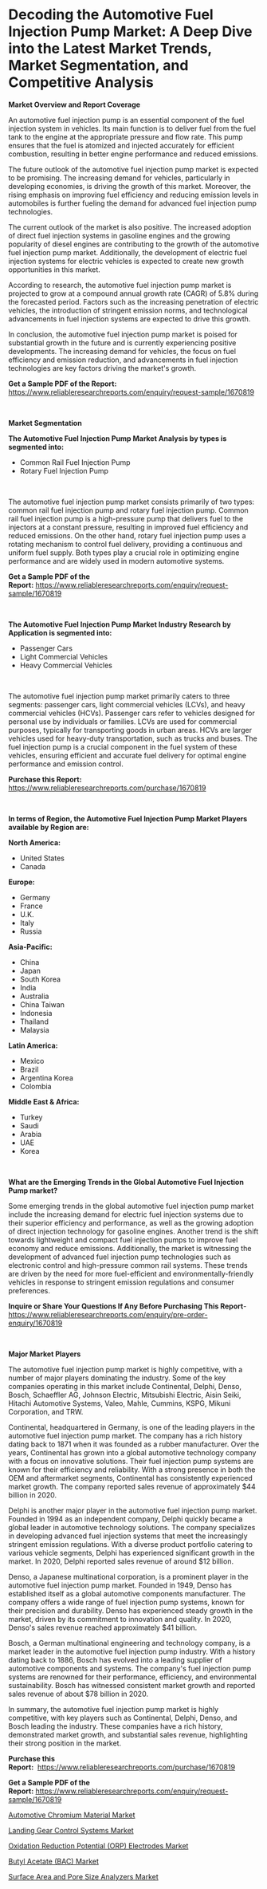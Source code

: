 <p><h1>Decoding the Automotive Fuel Injection Pump Market: A Deep Dive into the Latest Market Trends, Market Segmentation, and Competitive Analysis</h1></p><p><strong>Market Overview and Report Coverage</strong></p>
<p><p>An automotive fuel injection pump is an essential component of the fuel injection system in vehicles. Its main function is to deliver fuel from the fuel tank to the engine at the appropriate pressure and flow rate. This pump ensures that the fuel is atomized and injected accurately for efficient combustion, resulting in better engine performance and reduced emissions.</p><p>The future outlook of the automotive fuel injection pump market is expected to be promising. The increasing demand for vehicles, particularly in developing economies, is driving the growth of this market. Moreover, the rising emphasis on improving fuel efficiency and reducing emission levels in automobiles is further fueling the demand for advanced fuel injection pump technologies.</p><p>The current outlook of the market is also positive. The increased adoption of direct fuel injection systems in gasoline engines and the growing popularity of diesel engines are contributing to the growth of the automotive fuel injection pump market. Additionally, the development of electric fuel injection systems for electric vehicles is expected to create new growth opportunities in this market.</p><p>According to research, the automotive fuel injection pump market is projected to grow at a compound annual growth rate (CAGR) of 5.8% during the forecasted period. Factors such as the increasing penetration of electric vehicles, the introduction of stringent emission norms, and technological advancements in fuel injection systems are expected to drive this growth.</p><p>In conclusion, the automotive fuel injection pump market is poised for substantial growth in the future and is currently experiencing positive developments. The increasing demand for vehicles, the focus on fuel efficiency and emission reduction, and advancements in fuel injection technologies are key factors driving the market's growth.</p></p>
<p><strong>Get a Sample PDF of the Report:</strong> <a href="https://www.reliableresearchreports.com/enquiry/request-sample/1670819">https://www.reliableresearchreports.com/enquiry/request-sample/1670819</a></p>
<p>&nbsp;</p>
<p><strong>Market Segmentation</strong></p>
<p><strong>The Automotive Fuel Injection Pump Market Analysis by types is segmented into:</strong></p>
<p><ul><li>Common Rail Fuel Injection Pump</li><li>Rotary Fuel Injection Pump</li></ul></p>
<p>&nbsp;</p>
<p><p>The automotive fuel injection pump market consists primarily of two types: common rail fuel injection pump and rotary fuel injection pump. Common rail fuel injection pump is a high-pressure pump that delivers fuel to the injectors at a constant pressure, resulting in improved fuel efficiency and reduced emissions. On the other hand, rotary fuel injection pump uses a rotating mechanism to control fuel delivery, providing a continuous and uniform fuel supply. Both types play a crucial role in optimizing engine performance and are widely used in modern automotive systems.</p></p>
<p><strong>Get a Sample PDF of the Report:</strong>&nbsp;<a href="https://www.reliableresearchreports.com/enquiry/request-sample/1670819">https://www.reliableresearchreports.com/enquiry/request-sample/1670819</a></p>
<p>&nbsp;</p>
<p><strong>The Automotive Fuel Injection Pump Market Industry Research by Application is segmented into:</strong></p>
<p><ul><li>Passenger Cars</li><li>Light Commercial Vehicles</li><li>Heavy Commercial Vehicles</li></ul></p>
<p>&nbsp;</p>
<p><p>The automotive fuel injection pump market primarily caters to three segments: passenger cars, light commercial vehicles (LCVs), and heavy commercial vehicles (HCVs). Passenger cars refer to vehicles designed for personal use by individuals or families. LCVs are used for commercial purposes, typically for transporting goods in urban areas. HCVs are larger vehicles used for heavy-duty transportation, such as trucks and buses. The fuel injection pump is a crucial component in the fuel system of these vehicles, ensuring efficient and accurate fuel delivery for optimal engine performance and emission control.</p></p>
<p><strong>Purchase this Report:</strong>&nbsp; <a href="https://www.reliableresearchreports.com/purchase/1670819">https://www.reliableresearchreports.com/purchase/1670819</a></p>
<p>&nbsp;</p>
<p><strong>In terms of Region, the Automotive Fuel Injection Pump Market Players available by Region are:</strong></p>
<p>
    <p> <strong> North America: </strong>
        <ul>
            <li>United States</li>
            <li>Canada</li>
        </ul>
        </p> 
    <p> <strong> Europe: </strong>
        <ul>
            <li>Germany</li>
            <li>France</li>
            <li>U.K.</li>
            <li>Italy</li>
            <li>Russia</li>
        </ul>
        </p> 
    <p> <strong> Asia-Pacific: </strong>
        <ul>
            <li>China</li>
            <li>Japan</li>
            <li>South Korea</li>
            <li>India</li>
            <li>Australia</li>
            <li>China Taiwan</li>
            <li>Indonesia</li>
            <li>Thailand</li>
            <li>Malaysia</li>
        </ul>
        </p> 
    <p> <strong> Latin America: </strong>
        <ul>
            <li>Mexico</li>
            <li>Brazil</li>
            <li>Argentina Korea</li>
            <li>Colombia</li>
        </ul>
        </p> 
    <p> <strong> Middle East & Africa: </strong>
        <ul>
            <li>Turkey</li>
            <li>Saudi</li>
            <li>Arabia</li>
            <li>UAE</li>
            <li>Korea</li>
        </ul>
    </p>
    </p>
<p>&nbsp;</p>
<p><strong>What are the Emerging Trends in the Global Automotive Fuel Injection Pump market?</strong></p>
<p><p>Some emerging trends in the global automotive fuel injection pump market include the increasing demand for electric fuel injection systems due to their superior efficiency and performance, as well as the growing adoption of direct injection technology for gasoline engines. Another trend is the shift towards lightweight and compact fuel injection pumps to improve fuel economy and reduce emissions. Additionally, the market is witnessing the development of advanced fuel injection pump technologies such as electronic control and high-pressure common rail systems. These trends are driven by the need for more fuel-efficient and environmentally-friendly vehicles in response to stringent emission regulations and consumer preferences.</p></p>
<p><strong>Inquire or Share Your Questions If Any Before Purchasing This Report</strong>- <a href="https://www.reliableresearchreports.com/enquiry/pre-order-enquiry/1670819">https://www.reliableresearchreports.com/enquiry/pre-order-enquiry/1670819</a></p>
<p>&nbsp;</p>
<p><strong>Major Market Players</strong></p>
<p><p>The automotive fuel injection pump market is highly competitive, with a number of major players dominating the industry. Some of the key companies operating in this market include Continental, Delphi, Denso, Bosch, Schaeffler AG, Johnson Electric, Mitsubishi Electric, Aisin Seiki, Hitachi Automotive Systems, Valeo, Mahle, Cummins, KSPG, Mikuni Corporation, and TRW.</p><p>Continental, headquartered in Germany, is one of the leading players in the automotive fuel injection pump market. The company has a rich history dating back to 1871 when it was founded as a rubber manufacturer. Over the years, Continental has grown into a global automotive technology company with a focus on innovative solutions. Their fuel injection pump systems are known for their efficiency and reliability. With a strong presence in both the OEM and aftermarket segments, Continental has consistently experienced market growth. The company reported sales revenue of approximately $44 billion in 2020.</p><p>Delphi is another major player in the automotive fuel injection pump market. Founded in 1994 as an independent company, Delphi quickly became a global leader in automotive technology solutions. The company specializes in developing advanced fuel injection systems that meet the increasingly stringent emission regulations. With a diverse product portfolio catering to various vehicle segments, Delphi has experienced significant growth in the market. In 2020, Delphi reported sales revenue of around $12 billion.</p><p>Denso, a Japanese multinational corporation, is a prominent player in the automotive fuel injection pump market. Founded in 1949, Denso has established itself as a global automotive components manufacturer. The company offers a wide range of fuel injection pump systems, known for their precision and durability. Denso has experienced steady growth in the market, driven by its commitment to innovation and quality. In 2020, Denso's sales revenue reached approximately $41 billion.</p><p>Bosch, a German multinational engineering and technology company, is a market leader in the automotive fuel injection pump industry. With a history dating back to 1886, Bosch has evolved into a leading supplier of automotive components and systems. The company's fuel injection pump systems are renowned for their performance, efficiency, and environmental sustainability. Bosch has witnessed consistent market growth and reported sales revenue of about $78 billion in 2020.</p><p>In summary, the automotive fuel injection pump market is highly competitive, with key players such as Continental, Delphi, Denso, and Bosch leading the industry. These companies have a rich history, demonstrated market growth, and substantial sales revenue, highlighting their strong position in the market.</p></p>
<p><strong>Purchase this Report:</strong>&nbsp;&nbsp;<a href="https://www.reliableresearchreports.com/purchase/1670819">https://www.reliableresearchreports.com/purchase/1670819</a></p>
<p></p>
<p><strong>Get a Sample PDF of the Report:</strong>&nbsp;<a href="https://www.reliableresearchreports.com/enquiry/request-sample/1670819">https://www.reliableresearchreports.com/enquiry/request-sample/1670819</a></p>
<p><p><a href="https://medium.com/@walkersipes1943/automotive-chromium-material-market-report-reveals-the-latest-trends-and-growth-opportunities-of-45d78a973a26">Automotive Chromium Material Market</a></p><p><a href="https://www.linkedin.com/pulse/landing-gear-control-systems-market-insights/">Landing Gear Control Systems Market</a></p><p><a href="https://www.linkedin.com/pulse/oxidation-reduction-potential-orp-electrodes-market-size-growth/">Oxidation Reduction Potential (ORP) Electrodes Market</a></p><p><a href="https://medium.com/@shaniekunze/analyzing-butyl-acetate-bac-market-global-industry-perspective-and-forecast-2023-to-2030-324732437e63">Butyl Acetate (BAC) Market</a></p><p><a href="https://www.linkedin.com/pulse/surface-area-pore-size-analyzers-market-challenges-opportunities/">Surface Area and Pore Size Analyzers Market</a></p></p>